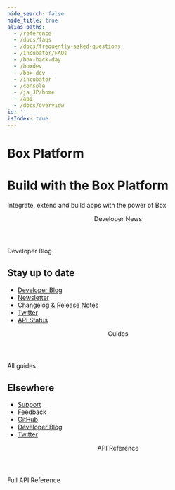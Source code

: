 ```yaml
---
hide_search: false
hide_title: true
alias_paths:
  - /reference
  - /docs/faqs
  - /docs/frequently-asked-questions
  - /incubator/FAQs
  - /box-hack-day
  - /boxdev
  - /box-dev
  - /incubator
  - /console
  - /ja_JP/home
  - /api
  - /docs/overview
id: ''
isIndex: true
---
```

# Box Platform

<Hero search>

# Build with the Box Platform

Integrate, extend and build apps with the power of Box

</Hero>

<Centered wide>

<Header stroke to="/guides">
Developer News

</Header>

<BlogCards>

</BlogCards>

<More to="https://medium.com/box-developer-blog" right>
Developer Blog

</More>

</Centered>

<Dark>

<Centered wide>

<HorizontalList centered>

## Stay up to date

* [Developer Blog](https://medium.com/box-developer-blog)
* [Newsletter](page://newsletter)
* [Changelog & Release Notes](page://changelog)
* [Twitter](https://twitter.com/boxplatform/)
* [API Status](https://status.box.com/)

</HorizontalList>

</Centered>

</Dark>

<Centered wide>

<Header stroke to="/guides">
Guides

</Header>

<GuideCategories limit="8">

</GuideCategories>

<More to="/{locale}/guides" right>
All guides

</More>

</Centered>

<Dark>

<Centered wide>

<HorizontalList centered>

## Elsewhere

* [Support](page://support)
* [Feedback](https://pulse.box.com/forums//%20909778-product-feedback?category_id=330838)
* [GitHub](https://github.com/box)
* [Developer Blog](https://medium.com/box-developer-blog)
* [Twitter](https://twitter.com/boxplatform/)

</HorizontalList>

</Centered>

</Dark>

<Centered wide>

<Header stroke to="/guides">
API Reference

</Header>

<ReferenceCategories limit="3">

</ReferenceCategories>

<More to="/{locale}/reference/list" right>
Full API Reference

</More>

</Centered>
